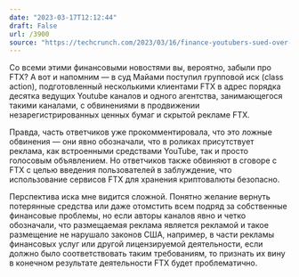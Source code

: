 ```yaml
---
date: "2023-03-17T12:12:44"
draft: False
url: /3900
source: "https://techcrunch.com/2023/03/16/finance-youtubers-sued-over-promotion-of-ftx/"
---
```


Со всеми этими финансовыми новостями вы, вероятно, забыли про FTX? А вот и напомним — в суд Майами поступил групповой иск (class action), подготовленный несколькими клиентами FTX в адрес порядка десятка ведущих Youtube каналов и одного агентства, занимающегося такими каналами, с обвинениями в продвижении незарегистрированных ценных бумаг и скрытой рекламе FTX.

Правда, часть ответчиков уже прокомментировала, что это ложные обвинения — они явно обозначали, что в роликах присутствует реклама, как встроенными средствами YouTube, так и просто голосовым объявлением. Но ответчиков также обвиняют в сговоре с FTX с целью введения пользователей в заблуждение, что использование сервисов FTX для хранения криптовалюты безопасно.

Перспектива иска мне видится сложной. Понятно желание вернуть потерянные средства или даже отомстить всем подряд за собственные финансовые проблемы, но если авторы каналов явно и четко обозначали, что размещаемая реклама является рекламой и такое размещение не нарушало законов США, например, в части рекламы финансовых услуг или другой лицензируемой деятельности, если должно было соответствовать таким требованиям, то признать их вину в конечном результате деятельности FTX будет проблематично.
